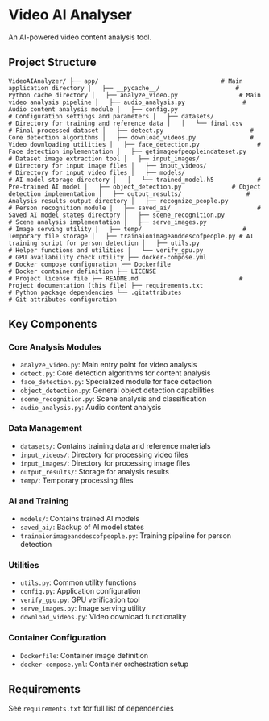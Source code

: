 # Video AI Analyser

An AI-powered video content analysis tool.

## Project Structure
`
VideoAIAnalyzer/
├── app/                                  # Main application directory
│   ├── __pycache__/                     # Python cache directory
│   ├── analyze_video.py                 # Main video analysis pipeline
│   ├── audio_analysis.py                # Audio content analysis module
│   ├── config.py                        # Configuration settings and parameters
│   ├── datasets/                        # Directory for training and reference data
│   │   └── final.csv                    # Final processed dataset
│   ├── detect.py                        # Core detection algorithms
│   ├── download_videos.py               # Video downloading utilities
│   ├── face_detection.py                # Face detection implementation
│   ├── getimageofpeopleindateset.py    # Dataset image extraction tool
│   ├── input_images/                    # Directory for input image files
│   ├── input_videos/                    # Directory for input video files
│   ├── models/                          # AI model storage directory
│   │   └── trained_model.h5            # Pre-trained AI model
│   ├── object_detection.py              # Object detection implementation
│   ├── output_results/                  # Analysis results output directory
│   ├── recognize_people.py              # Person recognition module
│   ├── saved_ai/                        # Saved AI model states directory
│   ├── scene_recognition.py             # Scene analysis implementation
│   ├── serve_images.py                  # Image serving utility
│   ├── temp/                            # Temporary file storage
│   ├── trainaionimageanddescofpeople.py # AI training script for person detection
│   ├── utils.py                         # Helper functions and utilities
│   └── verify_gpu.py                    # GPU availability check utility
├── docker-compose.yml                    # Docker compose configuration
├── Dockerfile                           # Docker container definition
├── LICENSE                              # Project license file
├── README.md                            # Project documentation (this file)
├── requirements.txt                      # Python package dependencies
└── .gitattributes                       # Git attributes configuration
`

## Key Components

### Core Analysis Modules
- `analyze_video.py`: Main entry point for video analysis
- `detect.py`: Core detection algorithms for content analysis
- `face_detection.py`: Specialized module for face detection
- `object_detection.py`: General object detection capabilities
- `scene_recognition.py`: Scene analysis and classification
- `audio_analysis.py`: Audio content analysis

### Data Management
- `datasets/`: Contains training data and reference materials
- `input_videos/`: Directory for processing video files
- `input_images/`: Directory for processing image files
- `output_results/`: Storage for analysis results
- `temp/`: Temporary processing files

### AI and Training
- `models/`: Contains trained AI models
- `saved_ai/`: Backup of AI model states
- `trainaionimageanddescofpeople.py`: Training pipeline for person detection

### Utilities
- `utils.py`: Common utility functions
- `config.py`: Application configuration
- `verify_gpu.py`: GPU verification tool
- `serve_images.py`: Image serving utility
- `download_videos.py`: Video download functionality

### Container Configuration
- `Dockerfile`: Container image definition
- `docker-compose.yml`: Container orchestration setup

## Requirements
See `requirements.txt` for full list of dependencies
